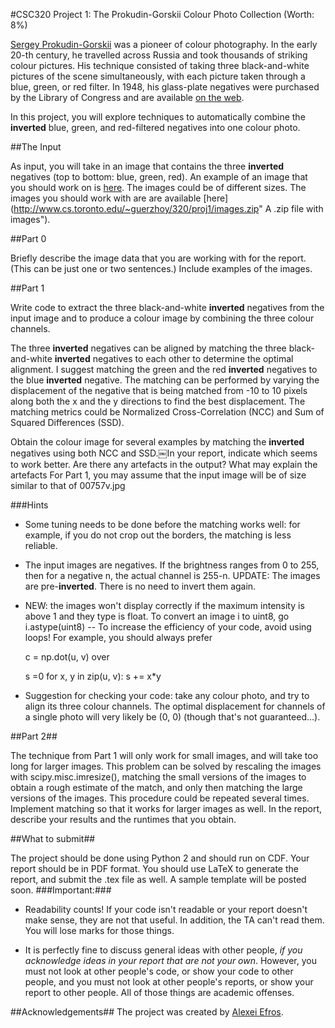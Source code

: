 #CSC320 Project 1: The Prokudin-Gorskii Colour Photo Collection (Worth: 8%)

[Sergey Prokudin-Gorskii](http://en.wikipedia.org/wiki/Sergey_Prokudin-Gorsky "Sergey Prokudin-Gorskii")  was a pioneer of colour photography. In the early 20-th century, he travelled across Russia and took thousands of striking colour pictures. His technique consisted of taking three black-and-white pictures of the scene simultaneously, with each picture taken through a blue, green, or red filter. In 1948, his glass-plate negatives were purchased by the Library of Congress and are available [on the web](http://www.loc.gov/pictures/collection/prok/ "Prokudin-Gorskii's glass-plate negatives").

In this project, you will explore techniques to automatically combine the __inverted__ blue, green, and red-filtered negatives into one colour photo.

##The Input

As input, you will take in an image that contains the three __inverted__ negatives (top to bottom: blue, green, red). An example of an image that you should work on is [here](images/00757v.jpg "An ideal image"). The images could be of different sizes. The images you should work with are are available [here](http://www.cs.toronto.edu/~guerzhoy/320/proj1/images.zip" A .zip file with images").


##Part 0

Briefly describe the image data that you are working with for the report. (This can be just one or two sentences.) Include examples of the images.

##Part 1

Write code to extract the three black-and-white __inverted__ negatives from the input image and to produce a colour image by combining the three colour channels.

The three __inverted__ negatives can be aligned by matching the three black-and-white __inverted__ negatives to each other to determine the optimal alignment. I suggest matching the green and the red __inverted__ negatives to the blue __inverted__ negative. The matching can be performed by varying the displacement of the negative that is being matched from -10 to 10 pixels along both the x and the y directions to find the best displacement. The matching metrics could be Normalized Cross-Correlation (NCC) and Sum of Squared Differences (SSD).

Obtain the colour image for several examples by matching the __inverted__ negatives using both NCC and SSD.￼In your report, indicate which seems to work better. Are there any artefacts in the output? What may explain the artefacts
For Part 1, you may assume that the input image will be of size similar to that of 00757v.jpg 

###Hints

- Some tuning needs to be done before the matching works well: for example, if you do not crop out the borders, the matching is less reliable.
- The input images are negatives. If the brightness ranges from 0 to 255, then for a negative n, the actual channel is 255-n. UPDATE: The images are pre-__inverted__. There is no need to invert them again.
- NEW: the images won't display correctly if the maximum intensity is above 1 and they type is float. To convert an image i to uint8, go i.astype(uint8)
-- To increase the efficiency of your code, avoid using loops! For example, you should always prefer 

	c = np.dot(u, v) 
over

	s =0
	for x, y in zip(u, v): s += x*y

- Suggestion for checking your code: take any colour photo, and try to align its three colour channels. The optimal displacement for channels of a single photo will very likely be (0, 0) (though that's not guaranteed...).

##Part 2##

The technique from Part 1 will only work for small images, and will take too long for larger images. This problem can be solved by rescaling the images with scipy.misc.imresize(), matching the small versions of the images to obtain a rough estimate of the match, and only then matching the large versions of the images. This procedure could be repeated several times. Implement matching so that it works for larger images as well. In the report, describe your results and the runtimes that you obtain.

##What to submit##

The project should be done using Python 2 and should run on CDF. Your report should be in PDF format. You should use LaTeX to generate the report, and submit the .tex file as well. A sample template will be posted soon.
###Important:###

- Readability counts! If your code isn't readable or your report doesn't make sense, they are not that useful. In addition, the TA can't read them. You will lose marks for those things.

- It is perfectly fine to discuss general ideas with other people, *if you acknowledge ideas in your report that are not your own*. However, you must not look at other people's code, or show your code to other people, and you must not look at other people's reports, or show your report to other people. All of those things are academic offenses.

##Acknowledgements##
The project was created by [Alexei Efros](http://www.eecs.berkeley.edu/~efros/ "Alexei Efros").
